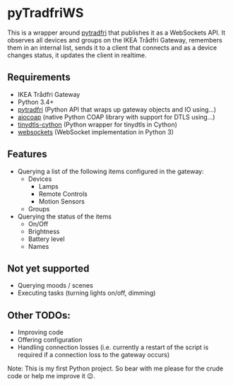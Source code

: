 # pyTradfriWS
This is a wrapper around [pytradfri](https://github.com/ggravlingen/pytradfri) that publishes it as a WebSockets API. It observes all devices and groups on the IKEA Trådfri Gateway, remembers them in an internal list, sends it to a client that connects and as a device changes status, it updates the client in realtime.
## Requirements
* IKEA Trådfri Gateway
* Python 3.4+
* [pytradfri](https://github.com/ggravlingen/pytradfri) (Python API that wraps up gateway objects and  IO using...)
* [aiocoap](https://github.com/chrysn/aiocoap) (native Python COAP library with support for DTLS using...)
* [tinydtls-cython](https://git.fslab.de/jkonra2m/tinydtls-cython) (Python wrapper for tinydtls in Cython)
* [websockets](https://github.com/aaugustin/websockets) (WebSocket implementation in Python 3)
## Features
* Querying a list of the following items configured in the gateway:
  * Devices
    * Lamps
    * Remote Controls
    * Motion Sensors
  * Groups
* Querying the status of the items 
  * On/Off
  * Brightness
  * Battery level
  * Names
## Not yet supported
* Querying moods / scenes
* Executing tasks (turning lights on/off, dimming)
## Other TODOs:
* Improving code
* Offering configuration
* Handling connection losses (i.e. currently a restart of the script is required if a connection loss to the gateway occurs)

Note: This is my first Python project. So bear with me please for the crude code or help me improve it 😉.